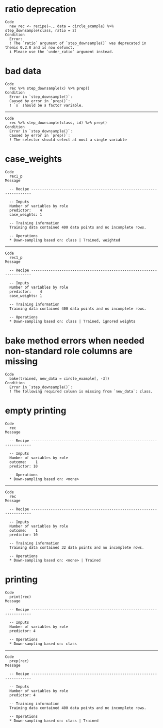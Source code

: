 # ratio deprecation

    Code
      new_rec <- recipe(~., data = circle_example) %>% step_downsample(class, ratio = 2)
    Condition
      Error:
      ! The `ratio` argument of `step_downsample()` was deprecated in themis 0.2.0 and is now defunct.
      i Please use the `under_ratio` argument instead.

# bad data

    Code
      rec %>% step_downsample(x) %>% prep()
    Condition
      Error in `step_downsample()`:
      Caused by error in `prep()`:
      ! `x` should be a factor variable.

---

    Code
      rec %>% step_downsample(class, id) %>% prep()
    Condition
      Error in `step_downsample()`:
      Caused by error in `prep()`:
      ! The selector should select at most a single variable

# case_weights

    Code
      rec1_p
    Message
      
      -- Recipe ----------------------------------------------------------------------
      
      -- Inputs 
      Number of variables by role
      predictor:    4
      case_weights: 1
      
      -- Training information 
      Training data contained 400 data points and no incomplete rows.
      
      -- Operations 
      * Down-sampling based on: class | Trained, weighted

---

    Code
      rec1_p
    Message
      
      -- Recipe ----------------------------------------------------------------------
      
      -- Inputs 
      Number of variables by role
      predictor:    4
      case_weights: 1
      
      -- Training information 
      Training data contained 400 data points and no incomplete rows.
      
      -- Operations 
      * Down-sampling based on: class | Trained, ignored weights

# bake method errors when needed non-standard role columns are missing

    Code
      bake(trained, new_data = circle_example[, -3])
    Condition
      Error in `step_downsample()`:
      ! The following required column is missing from `new_data`: class.

# empty printing

    Code
      rec
    Message
      
      -- Recipe ----------------------------------------------------------------------
      
      -- Inputs 
      Number of variables by role
      outcome:    1
      predictor: 10
      
      -- Operations 
      * Down-sampling based on: <none>

---

    Code
      rec
    Message
      
      -- Recipe ----------------------------------------------------------------------
      
      -- Inputs 
      Number of variables by role
      outcome:    1
      predictor: 10
      
      -- Training information 
      Training data contained 32 data points and no incomplete rows.
      
      -- Operations 
      * Down-sampling based on: <none> | Trained

# printing

    Code
      print(rec)
    Message
      
      -- Recipe ----------------------------------------------------------------------
      
      -- Inputs 
      Number of variables by role
      predictor: 4
      
      -- Operations 
      * Down-sampling based on: class

---

    Code
      prep(rec)
    Message
      
      -- Recipe ----------------------------------------------------------------------
      
      -- Inputs 
      Number of variables by role
      predictor: 4
      
      -- Training information 
      Training data contained 400 data points and no incomplete rows.
      
      -- Operations 
      * Down-sampling based on: class | Trained

